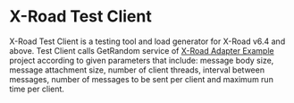 # X-Road Test Client

X-Road Test Client is a testing tool and load generator for X-Road v6.4 and above.  Test Client calls GetRandom service of [X-Road Adapter Example](https://github.com/petkivim/x-road-adapter-example) project according to given parameters that include: message body size, message attachment size, number of client threads, interval between messages, number of messages to be sent per client and maximum run time per client.
